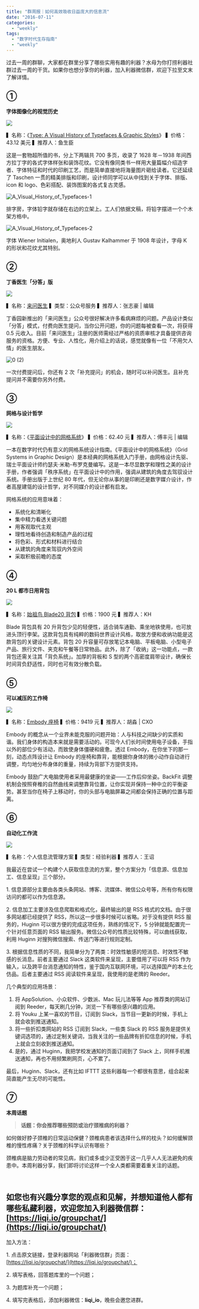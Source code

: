 ```yaml
---
title: "群周报｜如何高效吸收日益庞大的信息流"
date: "2016-07-11"
categories: 
  - "weekly"
tags: 
  - "数字时代生存指南"
  - "weekly"
---
```


过去一周的群聊，大家都在群里分享了哪些实用有趣的利器？水母为你打捞利器社群过去一周的干货。如果你也想分享你的利器，加入利器微信群，欢迎下拉至文末了解详情。

## ①

**字体图像化的视觉历史**

![](/images/07265-1377x1024.jpg)

▍名称：《[Type: A Visual History of Typefaces & Graphic Styles](https://www.amazon.com/Type-Visual-History-Typefaces-Graphic/dp/3836544806)》 ▍价格：43.12 美元 ▍推荐人：鱼生臣

这是一套物超所值的书，分上下两辑共 700 多页，收录了 1628 年－1938 年间西方拉丁字的各式字体样张和装饰花纹。它没有像同类书一样用大量篇幅介绍造字者、字体特征和时代的印刷工艺，而是简单直接地将海量图片砸给读者。它还延续了 Taschen 一贯的精美排版和印刷，设计师同学可以从中找到关于字体、排版、icon 和 logo、色彩搭配、装饰图案的各式复古灵感。

![A_Visual_History_of_Typefaces-1](/images/51041-1024x1024.jpg)

排字房，字体铅字就存储在右边的立架上。工人们依据文稿，将铅字摆进一个个木架方格中。

![A_Visual_History_of_Typefaces-2](/images/23453-759x1024.jpg)

字体 Wiener Initialen，奥地利人 Gustav Kalhammer 于 1908 年设计，字母 K 的形状和花纹尤其特别。

## ②

**丁香医生「分答」版**

![](/images/82934-576x1024.jpg)

▍名称：[来问医生](https://dxy.com/column/author/laiwenyisheng) ▍类型：公众号服务 ▍推荐人：张志豪 | 编辑

丁香园新推出的「来问医生」公众号很好解决许多看病麻烦的问题。产品设计类似「分答」模式，付费向医生提问，当你公开问题，你的问题每被查看一次，将获得 0.5 元收入。目前「来问医生」注册的医师需经过严格的资质审核才具备提供咨询服务的资格。方便、专业、人性化，用介绍上的话说，感觉就像有一位「不用欠人情」的医生朋友。

![0 (2)](/images/06010.gif)

一次付费提问后，你还有 2 次「补充提问」的机会，随时可以补问医生。且补充提问并不需要你另外付费。

## ③

**网格与设计哲学**

![](/images/94352.jpg)

▍名称：《[平面设计中的网格系统](https://www.amazon.cn/%E5%B9%B3%E9%9D%A2%E8%AE%BE%E8%AE%A1%E4%B8%AD%E7%9A%84%E7%BD%91%E6%A0%BC%E7%B3%BB%E7%BB%9F-%E5%B9%B3%E9%9D%A2%E8%AE%BE%E8%AE%A1-%E5%AD%97%E4%BD%93%E7%BC%96%E6%8E%92%E5%92%8C%E7%A9%BA%E9%97%B4%E8%AE%BE%E8%AE%A1%E7%9A%84%E8%A7%86%E8%A7%89%E4%BC%A0%E8%BE%BE%E8%AE%BE%E8%AE%A1%E6%89%8B%E5%86%8C-%E7%91%9E%E5%A3%AB-%E7%BA%A6%E7%91%9F%E5%A4%AB%E2%80%A2%E7%B1%B3%E5%8B%92%EF%BC%8D%E5%B8%83%E7%BD%97%E5%85%8B%E6%9B%BC/dp/B01H6ETWAG/ref=sr_1_1?ie=UTF8&qid=1466164391&sr=8-1&keywords=%E7%BD%91%E6%A0%BC%E7%B3%BB%E7%BB%9F)》 ▍价格：62.40 元 ▍推荐人：傅丰元 | 编辑

一本在数字时代仍有意义的网格系统设计指南。《平面设计中的网格系统》（Grid Systems in Graphic Design）是本经典的网格系统入门手册，由网格设计先驱、瑞士平面设计师约瑟夫·米勒-布罗克曼编写。这是一本尽显数学和理性之美的设计手册，作者强调「秩序系统」在平面设计中的作用，强调从建筑的角度去驾驭设计系统。手册出版于上世纪 80 年代，但无论你从事的是印刷还是数字媒介设计，作者高屋建瓴的设计哲学，对不同媒介的设计都有启发。

网格系统的应用意味着：

- 系统化和清晰化
- 集中精力看透关键问题
- 用客观取代主观
- 理性地看待创造和制造产品的过程
- 将色彩、形式和材料进行结合
- 从建筑的角度来驾驭内外空间
- 采取积极前瞻的态度

## ④

**20 L 都市日用背包**

![](/images/76982.jpg)

▍名称：[始祖鸟 Blade20 背包](https://detail.tmall.com/item.htm?id=521110743159&sku_properties=10537981:30189327) ▍价格：1900 元 ▍推荐人：KH

Blade 背包具有 20 升背包少见的轻便性，适合骑车通勤、乘坐地铁使用，也可放进头顶行李架。这款背包具有纯粹的数码世界设计风格，取放方便和收纳功能是这款背包的关键设计元素。背包 20 升容量可存放笔记本电脑、平板电脑、小型电子产品、旅行文件、夹克和午餐等日常物品。此外，除了「收纳」这一功能点，一款背包还需关注其「背负系统」。加厚的背板和 S 型的两个高密度肩带设计，确保长时间背负舒适性，同时也可有效分散负载。

## ⑤

**可以减压的工作椅**

![](/images/83294.jpg)

▍名称：[Embody 座椅](https://www.hermanmiller.cn/products/seating/performance-work-chairs/embody-chairs.html) ▍价格：9419 元 ▍推荐人：胡淼 | CXO

Embody 的概念从一个业界未能克服的问题开始：人与科技之间缺少的实质和谐。我们身体的构造本来就是需要活动的。可现今人们长时间使用电子设备，手指以外的部位少有活动，而致使身体僵硬和疲惫。透过 Embody，在你坐下的那一刻，动态点阵设计让 Embody 的座椅和靠背，能根据你身体的微小动作自动进行调整，均匀地分布身体的重量，持续为背部下方提供支持。

Embody 鼓励广大电脑使用者采用最健康的坐姿——工作后仰坐姿。BackFit 调整机制会按照脊椎的自然曲线来调整靠背位置，让你实现并保持一种中立的平衡姿势。甚至当你在椅子上移动时，你的头部与电脑屏幕之间都会保持正确的位置与距离。

## ⑥

**自动化工作流**

![](/images/03865.jpg)

▍名称：个人信息流管理方案 ▍类型：经验利器 ▍推荐人：王诏

我最近在尝试一个构建个人获取信息流的方案，整个方案分为「信息源、信息加工、信息呈现」三个部分。

1\. 信息源部分主要由各类头条网站、博客、流媒体、微信公众号等，所有你有权限访问的都可以作为信息源。

2\. 信息加工主要涉及信息爬取和格式化，最终输出的是 RSS 格式的文档。由于很多网站都已经提供了 RSS，所以这一步很多时候可以省略。对于没有提供 RSS 服务的，Huginn 可以很方便的完成这项任务，熟练的情况下，5 分钟就能配置完一个针对任意页面的 RSS 输出服务。微信公众号的性质比较特殊，可以曲线获取，利用 Huginn 对搜狗微信搜索、传送门等进行规则定制。

3\. 根据信息性质的不同，我简单分为了两类：时效性敏感的短消息、时效性不敏感的长消息。前者主要通过 Slack 这类软件来呈现，主要借用了可以将 RSS 作为输入，以及跨平台消息通知的特性，鉴于国内互联网环境，可以选择国产的本土化仿品。后者主要通过 RSS 阅读软件来呈现，我使用的是老牌的 Reeder。

几个典型的应用场景：

1. 将 AppSolution、小众软件、少数派、Mac 玩儿法等等 App 推荐类的网站订阅到 Reeder，每天刷几分钟，浏览一下有哪些感兴趣的应用。
2. 将 Youku 上某一喜欢的节目，订阅到 Slack，当节目一更新的时候，手机上就会收到推送通知。
3. 将一些折扣类网站的 RSS 订阅到 Slack，一些类 Slack 的 RSS 服务是提供关键词选项的，通过定制关键词，当我关注的一些品牌有折扣信息的时候，手机上就会立刻收到推送通知。
4. 是的，通过 Huginn，我把学校发通知的页面订阅到了 Slack 上，同样手机推送通知，再也不用频繁刷网页，心不累了。

最后，Huginn、Slack，还有比如 IFTTT 这些利器每一个都很有意思，组合起来简直能产生无尽的可能性。

## ⑦

**本周话题**

> **话题：你会推荐哪些预防或治疗颈椎病的利器？**

如何做好脖子颈椎的日常运动保健？颈椎病患者该选择什么样的枕头？如何缓解颈椎的慢性疼痛？关于颈椎的科学认识有哪些？

颈椎病是脑力劳动者的常见病，我们或多或少正受困于这一几乎人人无法避免的疾患中。本周利器分享，我们即将讨论这样一个全人类都需要着重关注的话题。

 

## 如您也有兴趣分享您的观点和见解，并想知道他人都有哪些私藏利器，欢迎您加入利器微信群：[https://liqi.io/groupchat/](https://liqi.io/groupchat/)

加入方法：

1\. 点击原文链接，登录利器网站「利器微信群」页面：[https://liqi.io/groupchat/](https://liqi.io/groupchat/)；

2\. 填写表格，回答题库里的一个问题；

3\. 为题库补充一个问题；

4\. 填写完表格后，添加利器微信：**liqi\_io**，晚些会邀您进群。
